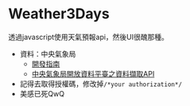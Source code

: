 # Weather3Days
透過javascript使用天氣預報api，然後UI很醜那種。
+ 資料：中央氣象局
  + [開發指南](https://opendata.cwb.gov.tw/devManual/insrtuction)
  + [中央氣象局開放資料平臺之資料擷取API](https://opendata.cwb.gov.tw/dist/opendata-swagger.html)
+ 記得去取得授權碼，修改掉`/*your authorization*/`
+ 美感已死QwQ
